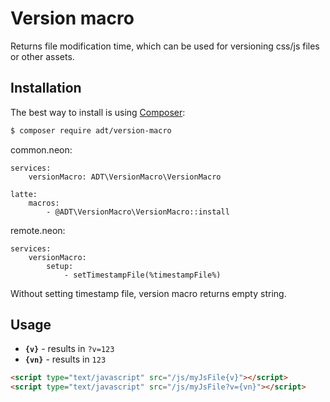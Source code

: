 # Version macro

Returns file modification time, which can be used for versioning css/js files or other assets.

## Installation

The best way to install is using [Composer](http://getcomposer.org/):

```sh
$ composer require adt/version-macro
```

common.neon:
```	
services:
	versionMacro: ADT\VersionMacro\VersionMacro

latte:
	macros:
		- @ADT\VersionMacro\VersionMacro::install

```

remote.neon:
```
services:
	versionMacro:
		setup:
			- setTimestampFile(%timestampFile%)
```

Without setting timestamp file, version macro returns empty string.

## Usage

- **`{v}`** - results in `?v=123`
- **`{vn}`** - results in `123`

```html
<script type="text/javascript" src="/js/myJsFile{v}"></script>
<script type="text/javascript" src="/js/myJsFile?v={vn}"></script>
```

